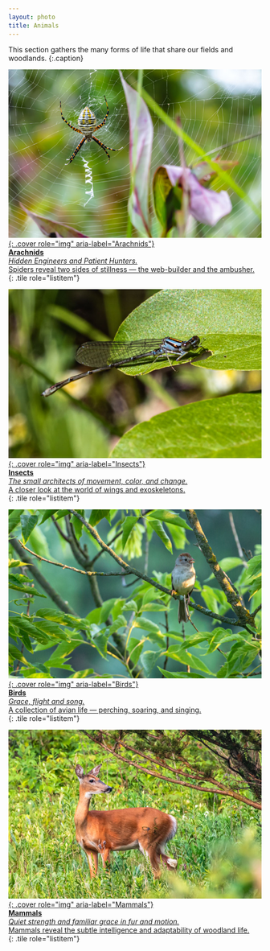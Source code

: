 ```yaml
---
layout: photo
title: Animals
---
```


This section gathers the many forms of life that share our fields and woodlands.
{:.caption}

<div class="grid" role="list">

[![Arachnids](/gallery/animals/arachnids/assets/garden-spider/E21A4882.jpg){: .cover role="img" aria-label="Arachnids"}  
**Arachnids**  
_Hidden Engineers and Patient Hunters._  
Spiders reveal two sides of stillness — the web-builder and the ambusher.  
](/gallery/animals/arachnids/){: .tile role="listitem"}

[![Insects](/gallery/animals/insects/damselflies/assets/E21A1520.jpg){: .cover role="img" aria-label="Insects"}  
**Insects**  
_The small architects of movement, color, and change._  
A closer look at the world of wings and exoskeletons.  
](/gallery/animals/insects/){: .tile role="listitem"}

</div>

<div class="grid" role="list">

[![Birds](/gallery/animals/birds/assets/perching/field-sparrow/E21A2055-1.jpg){: .cover role="img" aria-label="Birds"}  
**Birds**  
_Grace, flight and song._  
A collection of avian life — perching, soaring, and singing.  
](/gallery/animals/birds/){: .tile role="listitem"}

[![Mammals](/gallery/animals/mammals/assets/whitetail-deer/E21A2340.jpg){: .cover role="img" aria-label="Mammals"}  
**Mammals**  
_Quiet strength and familiar grace in fur and motion._  
Mammals reveal the subtle intelligence and adaptability of woodland life.  
](/gallery/animals/mammals/){: .tile role="listitem"}

</div>
